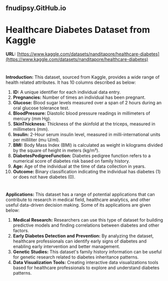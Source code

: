 ## fnudipsy.GitHub.io
# **Healthcare Diabetes Dataset from Kaggle**
**URL:** [https://www.kaggle.com/datasets/nanditapore/healthcare-diabetes](https://www.kaggle.com/datasets/nanditapore/healthcare-diabetes)
# 
**Introduction:** This dataset, sourced from Kaggle, provides a wide range of health related attributes. It has 10 columns described as below:
1. **ID:** A unique identifier for each individual data entry.
2. **Pregnancies:** Number of times an individual has been pregnant.
3. **Glucose:** Blood sugar levels measured over a span of 2 hours during an oral glucose tolerance test.
4. **BloodPressure:** Diastolic blood pressure readings in millimeters of mercury (mm Hg).
5. **SkinThickness:** Thickness of the skinfold at the triceps, measured in millimeters (mm).
6. **Insulin:** 2-Hour serum insulin level, measured in milli-international units per milliliter (mu U/ml). 
7. **BMI:** Body Mass Index (BMI) is calculated as weight in kilograms divided by the square of height in meters (kg/m²).
8. **DiabetesPedigreeFunction:** Diabetes pedigree function refers to a numerical score of diabetes risk based on family history.
9. **Age:** Age of the individual at the time of data collection in years.
10. **Outcome:** Binary classification indicating the individual has diabetes (1) or does not have diabetes (0).
# 
**Applications:** This dataset has a range of potential applications that can contribute to research in medical field, healthcare analytics, and other useful data-driven decision making. Some of its applications are given below:
1. **Medical Research:** Researchers can use this type of dataset for building predictive models and finding correlations between diabetes and other factors. 
2. **Early Diabetes Detection and Prevention:** By analyzing the dataset, healthcare professionals can identify early signs of diabetes and enabling early intervention and better management.
3. **Genetic Studies:**  This dataset's family history information can be useful for genetic research related to diabetes inheritance patterns.
4. **Data Visualization Tools:** Creating interactive data visualizations tools based for healthcare professionals to explore and understand diabetes patterns.
